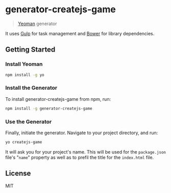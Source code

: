 # generator-createjs-game

> [Yeoman](http://yeoman.io) generator

It uses [Gulp](http://gulpjs.com/) for task management and [Bower](https://bower.io/)
for library dependencies.

## Getting Started

### Install Yeoman

```bash
npm install -g yo
```

### Install the Generator

To install generator-createjs-game from npm, run:

```bash
npm install -g generator-createjs-game
```

### Use the Generator

Finally, initiate the generator. Navigate to your project directory, and run:

```bash
yo createjs-game
```

It will ask you for your project's name. This will be used for the 
`package.json` file's "`name`" property as well as to prefil the title for the
`index.html` file.

## License

MIT
